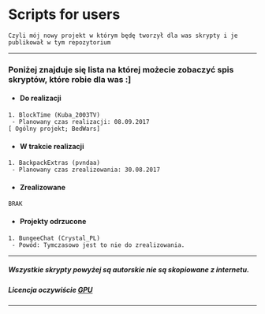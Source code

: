 # Scripts for users
`Czyli mój nowy projekt w którym będę tworzył dla was skrypty i je publikował w tym repozytorium`

---
### Poniżej znajduje się lista na której możecie zobaczyć spis skryptów, które robie dla was :]

* ####  Do realizacji
```
1. BlockTime (Kuba_2003TV)
 - Planowany czas realizacji: 08.09.2017
[ Ogólny projekt; BedWars]
```
* #### W trakcie realizacji
```
1. BackpackExtras (pvndaa)
 - Planowany czas zrealizowania: 30.08.2017
```
* #### Zrealizowane
```
BRAK
```
* #### Projekty odrzucone
```
1. BungeeChat (Crystal_PL)
 - Powód: Tymczasowo jest to nie do zrealizowania.
```
---
##### Wszystkie skrypty powyżej są autorskie nie są skopiowane z internetu.
##### Licencja oczywiście [GPU](https://github.com/esejj/Scripts-for-users/blob/master/LICENSE)
---
